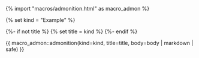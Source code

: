 
{% import "macros/admonition.html" as macro_admon %}

{% set kind = "Example" %}

{%- if not title %}
    {% set title = kind %}
{%- endif %}

{{ macro_admon::admonition(kind=kind, title=title, body=body | markdown | safe) }}

